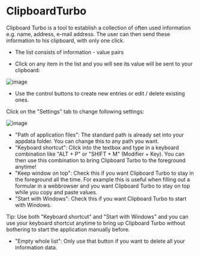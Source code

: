 # ClipboardTurbo
Clipboard Turbo is a tool to establish a collection of often used information e.g. name, address, e-mail address. The user can then send these information to his clipboard, with only one click.

- The list consists of information - value pairs

- Click on any item in the list and you will see its value will be sent to your clipboard:

![image](https://user-images.githubusercontent.com/61050719/150848339-b7c79b45-03bb-4594-b2d4-fc8337cf336e.png)

- Use the control buttons to create new entries or edit / delete existing ones.


Click on the "Settings" tab to change following settings:

![image](https://user-images.githubusercontent.com/61050719/150850218-ce2f9642-9eb9-4863-8e1d-5997d6b8d614.png)

- "Path of application files": The standard path is already set into your appdata folder. You can change this to any path you want.
- "Keyboard shortcut": Click into the textbox and type in a keyboard combination like "ALT + P" or "SHIFT + M"  (Modifier + Key). You can then use this combination to bring Clipboard Turbo to the foreground anytime!
- "Keep window on top": Check this if you want Clipboard Turbo to stay in the foreground all the time. For example this is useful when filling out a formular in a webbrowser and you want Clipboard Turbo to stay on top while you copy and paste values.
- "Start with Windows": Check this if you want Clipboard Turbo to start with Windows.

Tip: Use both "Keyboard shortcut" and "Start with Windows" and you can use your keyboard shortcut anytime to bring up Clipboard Turbo without bothering to start the application manually before.

- "Empty whole list": Only use that button if you want to delete all your information data.
